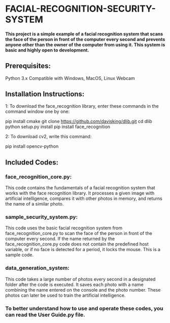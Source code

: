 
# FACIAL-RECOGNITION-SECURITY-SYSTEM

#### This project is a simple example of a facial recognition system that scans the face of the person in front of the computer every second and prevents anyone other than the owner of the computer from using it. This system is basic and highly open to development.

## Prerequisites:
Python 3.x
Compatible with Windows, MacOS, Linux
Webcam

## Installation Instructions:

1:
To download the face_recognition library, enter these commands in the command window one by one:

pip install cmake
git clone https://github.com/davisking/dlib.git
cd dlib
python setup.py install
pip install face_recognition

2:
To download cv2, write this command:

pip install opencv-python

## Included Codes:

### face_recognition_core.py:
This code contains the fundamentals of a facial recognition system that works with the face recognition library. It processes a given image with artificial intelligence, compares it with other photos in memory, and returns the name of a similar photo.

### sample_security_system.py:
This code uses the basic facial recognition system from face_recognition_core.py to scan the face of the person in front of the computer every second. If the name returned by the face_recognition_core.py code does not contain the predefined host variable, or if no face is detected for a period, it locks the mouse. This is a sample code.

### data_generation_system:
This code takes a large number of photos every second in a designated folder after the code is executed. It saves each photo with a name combining the name entered on the console and the photo number. These photos can later be used to train the artificial intelligence.

### To better understand how to use and operate these codes, you can read the User Guide.py file.
